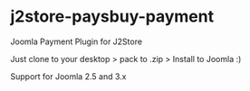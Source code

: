 j2store-paysbuy-payment
=======================

Joomla Payment Plugin for J2Store

Just clone to your desktop > pack to .zip > Install to Joomla :)

Support for Joomla 2.5 and 3.x